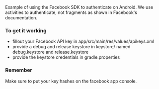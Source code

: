 Example of using the Facebook SDK to authenticate on Android. We use activities to
authenticate, not fragments as shown in Facebook's documentation.

### To get it working
 - fillout your Facebook API key in app/src/main/res/values/apikeys.xml
 - provide a debug and release keystore in keystore/ named debug.keystore and release.keystore
 - provide the keystore credentials in gradle.properties

### Remember
Make sure to put your key hashes on the facebook app console.

